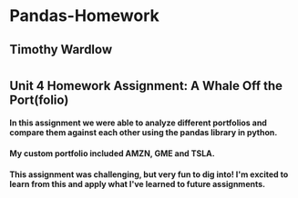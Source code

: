 # Pandas-Homework
## Timothy Wardlow
#
#
## Unit 4 Homework Assignment: A Whale Off the Port(folio)
#### In this assignment we were able to analyze different portfolios and compare them against each other using the pandas library in python.
#### My custom portfolio included AMZN, GME and TSLA. 
#### This assignment was challenging, but very fun to dig into! I'm excited to learn from this and apply what I've learned to future assignments. 
